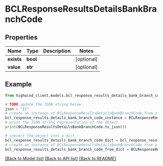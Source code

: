 # BCLResponseResultsDetailsBankBranchCode


## Properties

Name | Type | Description | Notes
------------ | ------------- | ------------- | -------------
**exists** | **bool** |  | [optional] 
**value** | **str** |  | [optional] 

## Example

```python
from highwind_client.models.bcl_response_results_details_bank_branch_code import BCLResponseResultsDetailsBankBranchCode

# TODO update the JSON string below
json = "{}"
# create an instance of BCLResponseResultsDetailsBankBranchCode from a JSON string
bcl_response_results_details_bank_branch_code_instance = BCLResponseResultsDetailsBankBranchCode.from_json(json)
# print the JSON string representation of the object
print(BCLResponseResultsDetailsBankBranchCode.to_json())

# convert the object into a dict
bcl_response_results_details_bank_branch_code_dict = bcl_response_results_details_bank_branch_code_instance.to_dict()
# create an instance of BCLResponseResultsDetailsBankBranchCode from a dict
bcl_response_results_details_bank_branch_code_from_dict = BCLResponseResultsDetailsBankBranchCode.from_dict(bcl_response_results_details_bank_branch_code_dict)
```
[[Back to Model list]](../README.md#documentation-for-models) [[Back to API list]](../README.md#documentation-for-api-endpoints) [[Back to README]](../README.md)


